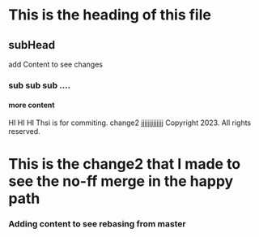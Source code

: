 # This is the heading of this file
## subHead
add Content to see changes
### sub sub sub ....
#### more content
HI HI HI
Thsi is for commiting.
change2
jjjjjjjjjjjjj
Copyright 2023. All rights reserved.


# This is the change2 that I made to see the no-ff merge in the happy path

### Adding content to see rebasing from master
